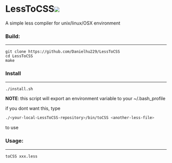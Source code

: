 # LessToCSS![](https://travis-ci.org/Danielhu229/LessToCSS.svg?branch=master)

A simple less compiler for unix/linux/OSX environment

### Build:

---

``` 
git clone https://github.com/Danielhu229/LessToCSS
cd LessToCSS
make
```



### Install

---

``` bash
./install.sh
```

**NOTE**: this script will export an environment variable to your ~/.bash_profile 

if you dont want this, type  

``` bash
./<your-local-LessToCSS-repository>/bin/toCSS <another-less-file>
```

to use



### Usage:

---

``` 
toCSS xxx.less
```